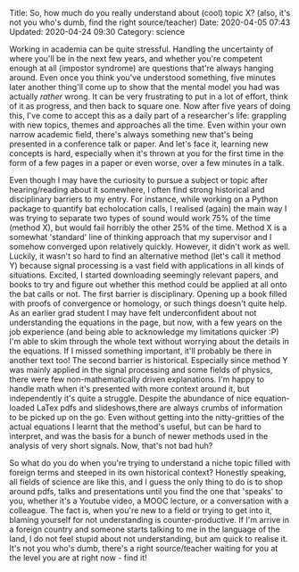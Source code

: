 Title: So, how much do you really understand about (cool) topic X? (also, it's not you who's dumb, find the right source/teacher)
Date: 2020-04-05 07:43
Updated: 2020-04-24 09:30
Category: science

Working in academia can be quite stressful. Handling the uncertainty  of where you'll be in the next few years, and whether you're competent enough at all
(impostor syndrome) are questions that're always hanging around. Even once you think you've understood something, five minutes later another thing'll come up to show that the mental model you had was actually *rather* wrong. It can be very frustrating to put in a lot of effort, think of it as progress, and then back to square one.<!-- TEASER_END --> Now after five years of doing this, I've come to accept this as a daily part of a researcher's life: grappling with new topics, themes and approaches all the time. Even within your own narrow academic field, there's always something new that's being presented in a conference talk or paper. And let's face it, learning new concepts is hard, especially when it's thrown at you for the first time in the form of a few pages in a paper or even worse, over a few minutes in a talk. 

Even though I may have the curiosity to pursue a subject or topic after hearing/reading about it somewhere, I often find strong historical and disciplinary 
barriers to my entry. For instance, while working on a Python package to quantify bat echolocation calls, I realised (again) the main way I was trying to separate two types of sound would work 75% of the time (method X), but would fail horribly  the other 25% of the time. Method X is a somewhat 'standard' line of thinking approach that my supervisor and I somehow converged upon relatively quickly.  However, it didn't work as well. Luckily, it wasn't so hard to find an alternative method (let's call it method Y) because signal processing is a vast field with applications in all kinds of situations. Excited, I started downloading seemingly relevant papers, and books to try and figure out whether this method could be applied at all onto the bat calls or not. The first barrier is disciplinary. Opening up a book filled with proofs of convergence or homology, or such things doesn't quite help. As an earlier grad student I may have felt underconfident about  not understanding the equations in the page, but now, with a few years on the job experience (and being able to acknowledge my limitations quicker :P) I'm able to skim through the whole text without worrying about the details in the equations. If I missed something important, it'll probably be there in another text too! The second barrier is historical. Especially since method Y was mainly applied in the signal processing and some fields of physics, there were few non-mathematically driven explanations. I'm happy to handle math when it's presented with more context around it, but independently it's quite a struggle. Despite the abundance of nice equation-loaded LaTex pdfs and slideshows,there are always crumbs of information to be picked up on the go. Even without getting into the nitty-gritties of the actual equations I learnt that the method's useful, but can be hard to interpret, and was the basis for a bunch of newer methods used in the analysis of very short signals. Now, that's not bad huh?

So what do you do when you're trying to understand a niche topic filled with foreign terms and steeped in its own historical context? Honestly speaking, all
fields of science are like this, and I guess the only thing to do is to shop around pdfs, talks and presentations until you find the one that 'speaks' to you, whether it's a Youtube video, a MOOC lecture, or a conversation with a colleague. The fact is, when you're new to a field  or trying to get into it, blaming yourself for not understanding is counter-productive. If I'm arrive in a foreign country and someone starts talking to me in the language of the land, I do not feel stupid about not understanding, but am quick to realise it. It's not you  who's dumb, there's a right source/teacher waiting for you at the level you are at right now - find it!


